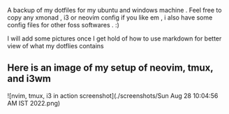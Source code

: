 A backup of my dotfiles for my ubuntu and windows machine  . Feel free to copy any xmonad , i3 or neovim config if you like em , i also have some config files for other foss softwares . :)

I will add some pictures once I get hold of how to use  markdown for better view of what my dotflies contains

## Here is an image of my setup of neovim, tmux, and i3wm 
![nvim, tmux, i3 in action screenshot](./screenshots/Sun Aug 28 10:04:56 AM IST 2022.png)


